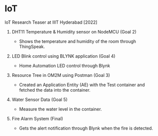 # IoT

IoT Research Teaser at IIIT Hyderabad [2022]

1.	DHT11 Temperature & Humidity sensor on NodeMCU (Goal 2)

    * Shows the temperature and humidity of the room through ThingSpeak.

2.	LED Blink control using BLYNK application (Goal 4)

    * Home Automation LED control through Blynk

3.	Resource Tree in OM2M using Postman (Goal 3)

    * Created an Application Entity (AE) with the Test container and fetched the data into the container.

4. Water Sensor Data (Goal 5)

   * Measure the water level in the container.

5. Fire Alarm System (Final)
 
   * Gets the alert notification through Blynk when the fire is detected.

